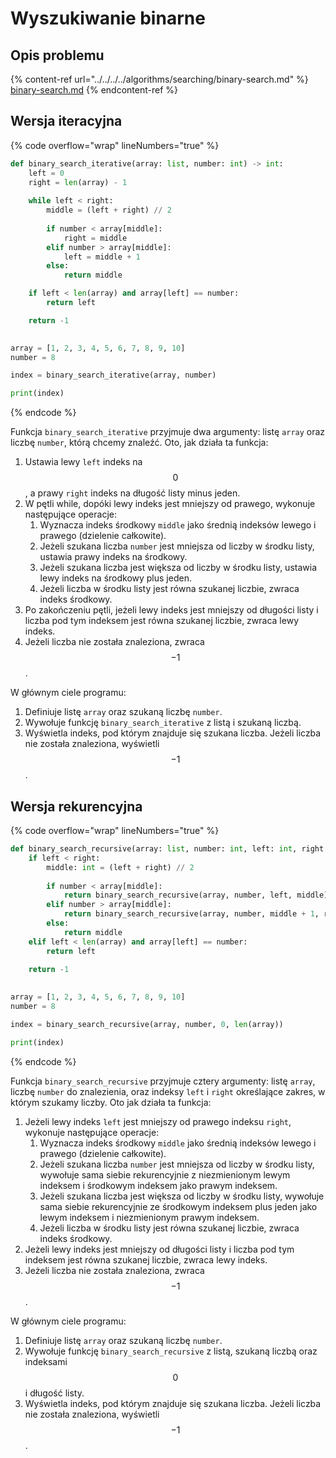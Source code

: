 # Wyszukiwanie binarne

## Opis problemu

{% content-ref url="../../../../algorithms/searching/binary-search.md" %}
[binary-search.md](../../../../algorithms/searching/binary-search.md)
{% endcontent-ref %}

## Wersja iteracyjna

{% code overflow="wrap" lineNumbers="true" %}
```python
def binary_search_iterative(array: list, number: int) -> int:
    left = 0
    right = len(array) - 1
    
    while left < right:
        middle = (left + right) // 2
        
        if number < array[middle]:
            right = middle
        elif number > array[middle]:
            left = middle + 1
        else:
            return middle

    if left < len(array) and array[left] == number:
        return left

    return -1
    

array = [1, 2, 3, 4, 5, 6, 7, 8, 9, 10]
number = 8

index = binary_search_iterative(array, number)

print(index)
```
{% endcode %}

Funkcja `binary_search_iterative` przyjmuje dwa argumenty: listę `array` oraz liczbę `number`, którą chcemy znaleźć. Oto, jak działa ta funkcja:

1. Ustawia lewy `left` indeks na $$0$$, a prawy `right` indeks na długość listy minus jeden.
2. W pętli while, dopóki lewy indeks jest mniejszy od prawego, wykonuje następujące operacje:
    1. Wyznacza indeks środkowy `middle` jako średnią indeksów lewego i prawego (dzielenie całkowite).
    2. Jeżeli szukana liczba `number` jest mniejsza od liczby w środku listy, ustawia prawy indeks na środkowy.
    3. Jeżeli szukana liczba jest większa od liczby w środku listy, ustawia lewy indeks na środkowy plus jeden.
    4. Jeżeli liczba w środku listy jest równa szukanej liczbie, zwraca indeks środkowy.
3. Po zakończeniu pętli, jeżeli lewy indeks jest mniejszy od długości listy i liczba pod tym indeksem jest równa szukanej liczbie, zwraca lewy indeks.
4. Jeżeli liczba nie została znaleziona, zwraca $$-1$$.

W głównym ciele programu:

1. Definiuje listę `array` oraz szukaną liczbę `number`.
2. Wywołuje funkcję `binary_search_iterative` z listą i szukaną liczbą.
3. Wyświetla indeks, pod którym znajduje się szukana liczba. Jeżeli liczba nie została znaleziona, wyświetli $$-1$$.

## Wersja rekurencyjna

{% code overflow="wrap" lineNumbers="true" %}
```python
def binary_search_recursive(array: list, number: int, left: int, right: int) -> int:
    if left < right:
        middle: int = (left + right) // 2
        
        if number < array[middle]:
            return binary_search_recursive(array, number, left, middle)
        elif number > array[middle]:
            return binary_search_recursive(array, number, middle + 1, right)
        else:
            return middle
    elif left < len(array) and array[left] == number:
        return left

    return -1
    
    
array = [1, 2, 3, 4, 5, 6, 7, 8, 9, 10]
number = 8

index = binary_search_recursive(array, number, 0, len(array))

print(index)
```
{% endcode %}

Funkcja `binary_search_recursive` przyjmuje cztery argumenty: listę `array`, liczbę `number` do znalezienia, oraz indeksy `left` i `right` określające zakres, w którym szukamy liczby. Oto jak działa ta funkcja:

1. Jeżeli lewy indeks `left` jest mniejszy od prawego indeksu `right`, wykonuje następujące operacje:
   1. Wyznacza indeks środkowy `middle` jako średnią indeksów lewego i prawego (dzielenie całkowite).
   2. Jeżeli szukana liczba `number` jest mniejsza od liczby w środku listy, wywołuje sama siebie rekurencyjnie z niezmienionym lewym indeksem i środkowym indeksem jako prawym indeksem.
   3. Jeżeli szukana liczba jest większa od liczby w środku listy, wywołuje sama siebie rekurencyjnie ze środkowym indeksem plus jeden jako lewym indeksem i niezmienionym prawym indeksem.
   4. Jeżeli liczba w środku listy jest równa szukanej liczbie, zwraca indeks środkowy.
2. Jeżeli lewy indeks jest mniejszy od długości listy i liczba pod tym indeksem jest równa szukanej liczbie, zwraca lewy indeks.
3. Jeżeli liczba nie została znaleziona, zwraca $$-1$$.

W głównym ciele programu:

1. Definiuje listę `array` oraz szukaną liczbę `number`.
2. Wywołuje funkcję `binary_search_recursive` z listą, szukaną liczbą oraz indeksami $$0$$ i długość listy.
3. Wyświetla indeks, pod którym znajduje się szukana liczba. Jeżeli liczba nie została znaleziona, wyświetli $$-1$$.
